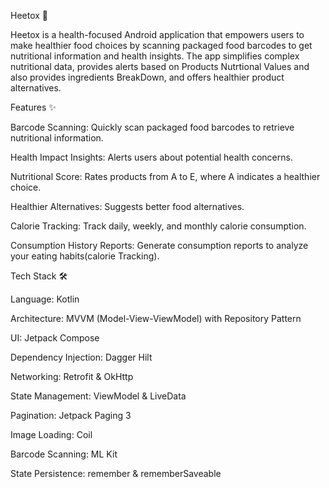 
Heetox 🌿

Heetox is a health-focused Android application that empowers users to make healthier 
food choices by scanning packaged food barcodes to get nutritional information and
health insights.
The app simplifies complex nutritional data, provides alerts based on Products 
Nutrtional Values and also provides ingredients BreakDown,
and offers healthier product alternatives.



Features ✨

Barcode Scanning: Quickly scan packaged food barcodes to retrieve nutritional information.

Health Impact Insights: Alerts users about potential health concerns.

Nutritional Score: Rates products from A to E, where A indicates a healthier choice.

Healthier Alternatives: Suggests better food alternatives.

Calorie Tracking: Track daily, weekly, and monthly calorie consumption.

Consumption History Reports: Generate consumption reports to analyze your eating habits(calorie Tracking).



Tech Stack 🛠️

Language: Kotlin

Architecture: MVVM (Model-View-ViewModel) with Repository Pattern

UI: Jetpack Compose

Dependency Injection: Dagger Hilt

Networking: Retrofit & OkHttp

State Management: ViewModel & LiveData

Pagination: Jetpack Paging 3

Image Loading: Coil

Barcode Scanning: ML Kit

State Persistence: remember & rememberSaveable


